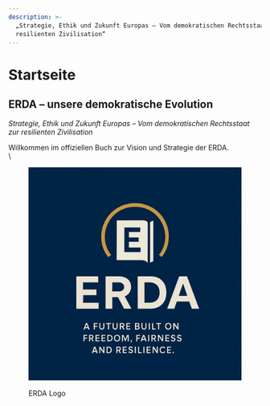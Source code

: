 ```yaml
---
description: >-
  „Strategie, Ethik und Zukunft Europas – Vom demokratischen Rechtsstaat zur
  resilienten Zivilisation“
---
```


# Startseite

## ERDA – unsere demokratische Evolution

_Strategie, Ethik und Zukunft Europas – Vom demokratischen Rechtsstaat zur resilienten Zivilisation_

Willkommen im offiziellen Buch zur Vision und Strategie der ERDA.\
\


<figure><img src=".gitbook/assets/ERDA_Logo_simple.png" alt="ERDA Logo"><figcaption><p>ERDA Logo</p></figcaption></figure>

